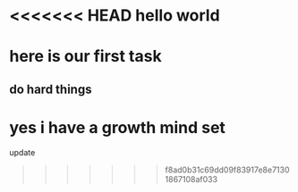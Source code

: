 <<<<<<< HEAD
hello world
=======


# here is our first task 
## do hard things 
yes i have a growth mind set 
=========
update


>>>>>>> f8ad0b31c69dd09f83917e8e71301867108af033
